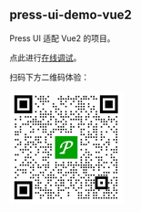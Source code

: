 ## press-ui-demo-vue2

Press UI 适配 Vue2 的项目。

点此进行[在线调试](https://stackblitz.com/~/github.com/novlan1/press-ui-demo-vue2)。

扫码下方二维码体验：

<img src="./image/demo-vue2.gif" width="200" />
